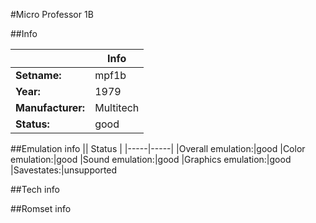 #Micro Professor 1B

##Info

||Info|
|-----|-----|
|**Setname:**|mpf1b
|**Year:**|1979
|**Manufacturer:**|Multitech
|**Status:**|good

##Emulation info
|| Status |
|-----|-----|
|Overall emulation:|good
|Color emulation:|good
|Sound emulation:|good
|Graphics emulation:|good
|Savestates:|unsupported

##Tech info

##Romset info

<!--- START OF EDITED COMMENT DO NOT TOUCH TEXT ABOVE-->

